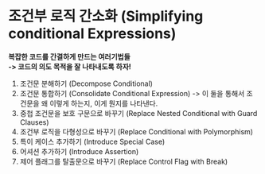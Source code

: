 # 조건부 로직 간소화 (Simplifying conditional Expressions)

**복잡한 코드를 간결하게 만드는 여러기법들  
-> 코드의 의도 목적을 잘 나타내도록 하자!**

1. 조건문 분해하기 (Decompose Conditional)
2. 조건문 통합하기 (Consolidate Conditional Expression) -> 이 둘을 통해서 조건문을 왜 이렇게 하는지, 이게 뭔지를 나타낸다.
3. 중첩 조건문을 보호 구문으로 바꾸기 (Replace Nested Conditional with Guard Clauses)
4. 조건부 로직을 다형성으로 바꾸기 (Replace Conditional with Polymorphism)
5. 특이 케이스 추가하기 (Introduce Special Case)
6. 어셔션 추가하기 (Introduce Assertion)
7. 제어 플래그를 탈출문으로 바꾸기 (Replace Control Flag with Break)
